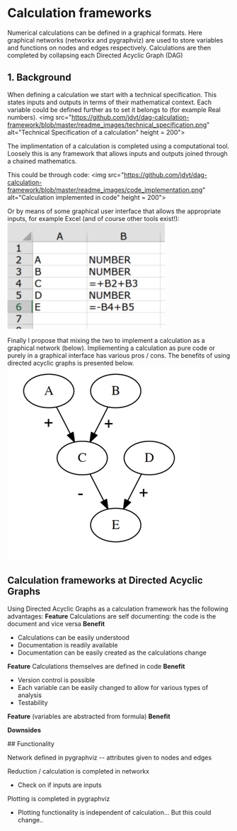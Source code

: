 # Calculation frameworks 

Numerical calculations can be defined in a graphical formats. Here graphical networks (networkx and pygraphviz) are used to store variables and functions on nodes and edges respectively. Calculations are then completed by collapsing each Directed Acyclic Graph (DAG)

## 1. Background 

When defining a calculation we start with a technical specification. This states inputs and outputs in terms of  their mathematical context. Each variable could be defined further as to set it belongs to (for example Real numbers).
<d1>
<img src="https://github.com/jdvt/dag-calculation-framework/blob/master/readme_images/technical_specification.png" alt="Technical Specification of a calculation" height = 200">
</d1>


The implimentation of a calculation is completed using a computational tool. Loosely this is any framework that allows inputs and outputs joined through a chained mathematics. 

This could be through code: 
<d1>
<img src="https://github.com/jdvt/dag-calculation-framework/blob/master/readme_images/code_implementation.png" alt="Calculation implemented in code" height = 200">
</d1>


Or by means of some graphical user interface that allows the appropriate inputs, for example Excel (and of course other tools exist!): 
![alt text](https://github.com/jdvt/dag-calculation-framework/blob/master/readme_images/excel_implementation.png "Calculation implemented in a graphical user interface")

Finally I propose that mixing the two to implement a calculation as a graphical network (below). Impliementing a calculation as pure code or purely in a graphical interface has various pros / cons. The benefits of using directed acyclic graphs is presented below. 
![alt text](https://github.com/jdvt/dag-calculation-framework/blob/master/readme_images/graphical_network_implementation.png "Calculation implemented as a graphical network")


## Calculation frameworks at Directed Acyclic Graphs

Using Directed Acyclic Graphs as a calculation framework has the following advantages:
**Feature** Calculations are self documenting: the code is the document and vice versa
**Benefit** 
* Calculations can be easily understood 
* Documentation is readily available 
* Documentation can be easily created as the calculations change 

**Feature** Calculations themselves are defined in code 
**Benefit** 
* Version control is possible 
* Each variable can be easily changed to allow for various types of analysis 
* Testability 

**Feature**  (variables are abstracted from formula)
**Benefit** 

**Downsides** 



## Functionality

Network defined in pygraphviz 
-- attributes given to nodes and edges 

Reduction / calculation is completed in networkx 
- Check on if inputs are inputs 

Plotting is completed in pygraphviz
- Plotting functionality is independent of calculation... But this could change.. 